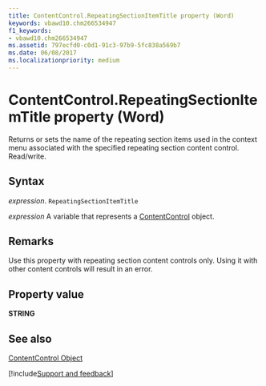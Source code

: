 ```yaml
---
title: ContentControl.RepeatingSectionItemTitle property (Word)
keywords: vbawd10.chm266534947
f1_keywords:
- vbawd10.chm266534947
ms.assetid: 797ecfd0-c0d1-91c3-97b9-5fc838a569b7
ms.date: 06/08/2017
ms.localizationpriority: medium
---
```



# ContentControl.RepeatingSectionItemTitle property (Word)

Returns or sets the name of the repeating section items used in the context menu associated with the specified repeating section content control. Read/write.


## Syntax

_expression_. `RepeatingSectionItemTitle`

_expression_ A variable that represents a [ContentControl](./Word.ContentControl.md) object.


## Remarks

Use this property with repeating section content controls only. Using it with other content controls will result in an error.


## Property value

 **STRING**


## See also


[ContentControl Object](Word.ContentControl.md)

[!include[Support and feedback](~/includes/feedback-boilerplate.md)]